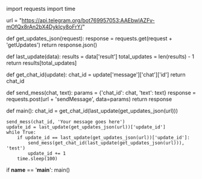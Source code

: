 import requests
import time

url = "https://api.telegram.org/bot769957053:AAEbwlAZFv-mOfQx8rAn2bX4Dyklcy8oFrY/"

def get_updates_json(request):
    response = requests.get(request + 'getUpdates')
    return response.json()

def last_update(data):
    results = data['result']
    total_updates = len(results) - 1
    return results[total_updates]

def get_chat_id(update):
    chat_id = update['message']['chat']['id']
    return chat_id

def send_mess(chat, text):
    params = {'chat_id': chat, 'text': text}
    response = requests.post(url + 'sendMessage', data=params)
    return response

def main():
    chat_id = get_chat_id(last_update(get_updates_json(url)))

    send_mess(chat_id, 'Your message goes here')
    update_id = last_update(get_updates_json(url))['update_id']
    while True:
        if update_id == last_update(get_updates_json(url))['update_id']:
            send_mess(get_chat_id(last_update(get_updates_json(url))), 'test')
            update_id += 1
        time.sleep(100)
if __name__ == '__main__':
    main()
